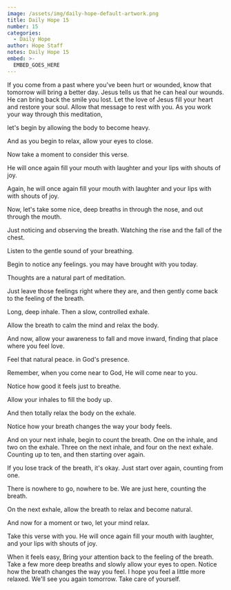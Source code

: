 ```yaml
---
image: /assets/img/daily-hope-default-artwork.png
title: Daily Hope 15
number: 15
categories:
  - Daily Hope
author: Hope Staff
notes: Daily Hope 15
embed: >-
  EMBED_GOES_HERE
---
```

If you come from a past where you've been hurt or wounded, know that tomorrow will bring a better day. Jesus tells us that he can heal our wounds. He can bring back the smile you lost. Let the love of Jesus fill your heart and restore your soul. Allow that message to rest with you. As you work your way through this meditation,

let's begin by allowing the body to become heavy.

And as you begin to relax, allow your eyes to close.

Now take a moment to consider this verse.

He will once again fill your mouth with laughter and your lips with shouts of joy.

Again, he will once again fill your mouth with laughter and your lips with with shouts of joy.

Now, let's take some nice, deep breaths in through the nose, and out through the mouth.

Just noticing and observing the breath. Watching the rise and the fall of the chest.

Listen to the gentle sound of your breathing.

Begin to notice any feelings. you may have brought with you today.

Thoughts are a natural part of meditation.

Just leave those feelings right where they are, and then gently come back to the feeling of the breath.

Long, deep inhale. Then a slow, controlled exhale.

Allow the breath to calm the mind and relax the body.

And now, allow your awareness to fall and move inward, finding that place where you feel love.

Feel that natural peace. in God's presence.

Remember, when you come near to God, He will come near to you.

Notice how good it feels just to breathe.

Allow your inhales to fill the body up.

And then totally relax the body on the exhale.

Notice how your breath changes the way your body feels.

And on your next inhale, begin to count the breath. One on the inhale, and two on the exhale. Three on the next inhale, and four on the next exhale. Counting up to ten, and then starting over again.

If you lose track of the breath, it's okay. Just start over again, counting from one.

There is nowhere to go, nowhere to be. We are just here, counting the breath.

On the next exhale, allow the breath to relax and become natural.

And now for a moment or two, let your mind relax.

Take this verse with you. He will once again fill your mouth with laughter, and your lips with shouts of joy.

When it feels easy, Bring your attention back to the feeling of the breath. Take a few more deep breaths and slowly allow your eyes to open. Notice how the breath changes the way you feel. I hope you feel a little more relaxed. We'll see you again tomorrow. Take care of yourself.

